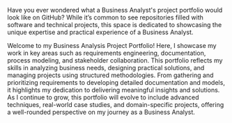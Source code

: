 Have you ever wondered what a Business Analyst's project portfolio would look like on GitHub? While it’s common to see repositories filled with software and technical projects, this space is dedicated to showcasing the unique expertise and practical experience of a Business Analyst. 

Welcome to my Business Analysis Project Portfolio! Here, I showcase my work in key areas such as requirements engineering, documentation, process modeling, and stakeholder collaboration. This portfolio reflects my skills in analyzing business needs, designing practical solutions, and managing projects using structured methodologies. From gathering and prioritizing requirements to developing detailed documentation and models, it highlights my dedication to delivering meaningful insights and solutions. As I continue to grow, this portfolio will evolve to include advanced techniques, real-world case studies, and domain-specific projects, offering a well-rounded perspective on my journey as a Business Analyst.
